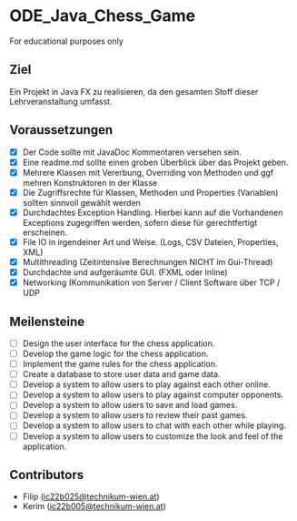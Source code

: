# ODE_Java_Chess_Game
For educational purposes only

## Ziel
Ein Projekt in Java FX zu realisieren, da den gesamten Stoff dieser Lehrveranstaltung umfasst.



## Voraussetzungen
- [x] Der Code sollte mit JavaDoc Kommentaren versehen sein.<br>
- [x] Eine readme.md sollte einen groben Überblick über das Projekt geben.<br>
- [x] Mehrere Klassen mit Vererbung, Overriding von Methoden und ggf mehren Konstruktoren in der Klasse<br>
- [x] Die Zugriffsrechte für Klassen, Methoden und Properties (Variablen) sollten sinnvoll gewählt werden<br>
- [x] Durchdachtes Exception Handling. Hierbei kann auf die Vorhandenen Exceptions zugegriffen werden, sofern diese für gerechtfertigt erscheinen.<br>
- [x] File IO in irgendeiner Art und Weise. (Logs, CSV Dateien, Properties, XML)<br>
- [x] Multithreading (Zeitintensive Berechnungen NICHT im Gui-Thread)<br>
- [x] Durchdachte und aufgeräumte GUI. (FXML oder Inline)<br>
- [x] Networking (Kommunikation von Server / Client Software über TCP / UDP

## Meilensteine
- [ ] Design the user interface for the chess application.
- [ ] Develop the game logic for the chess application.
- [ ] Implement the game rules for the chess application.
- [ ] Create a database to store user data and game data.
- [ ] Develop a system to allow users to play against each other online.
- [ ] Develop a system to allow users to play against computer opponents.
- [ ] Develop a system to allow users to save and load games.
- [ ] Develop a system to allow users to review their past games.
- [ ] Develop a system to allow users to chat with each other while playing.
- [ ] Develop a system to allow users to customize the look and feel of the application.

## Contributors
- Filip (ic22b025@technikum-wien.at)
- Kerim (ic22b005@technikum-wien.at)
